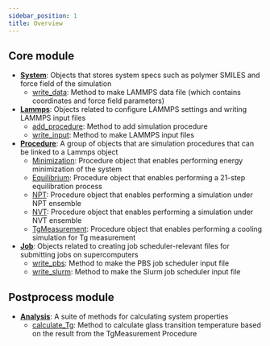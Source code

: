 ```yaml
---
sidebar_position: 1
title: Overview
---
```


## Core module

- [**System**](/api/core/System): Objects that stores system specs such as polymer SMILES and force field of the simulation
  - [write_data](/api/core/System#write_data): Method to make LAMMPS data file (which contains coordinates and force field parameters)
- [**Lammps**](/api/core/Lammps): Objects related to configure LAMMPS settings and writing LAMMPS input files
  - [add_procedure](/api/core/Lammps#add_procedure): Method to add simulation procedure
  - [write_input](/api/core/Lammps#write_input): Method to make LAMMPS input files
- [**Procedure**](/api/core/Procedure): A group of objects that are simulation procedures that can be linked to a Lammps object
  - [Minimization](/api/core/Procedure#minimization-objects): Procedure object that enables performing energy minimization of the system
  - [Equilibrium](/api/core/Procedure#equilibration-objects): Procedure object that enables performing a 21-step equilibration process
  - [NPT](/api/core/Procedure#npt-objects): Procedure object that enables performing a simulation under NPT ensemble
  - [NVT](/api/core/Procedure#nvt-objects): Procedure object that enables performing a simulation under NVT ensemble
  - [TgMeasurement](/api/core/Procedure#tgmeasurement-objects): Procedure object that enables performing a cooling simulation for Tg measurement
- [**Job**](/api/core/Job): Objects related to creating job scheduler-relevant files for submitting jobs on supercomputers
  - [write_pbs](/api/core/Job#write_pbs): Method to make the PBS job scheduler input file
  - [write_slurm](/api/core/Job#write_slurm): Method to make the Slurm job scheduler input file

## Postprocess module

- [**Analysis**](/api/postprocess/Analysis): A suite of methods for calculating system properties
  - [calculate_Tg](/api/postprocess/Analysis#calculate_tg): Method to calculate glass transition temperature based on the result from the TgMeasurement Procedure
